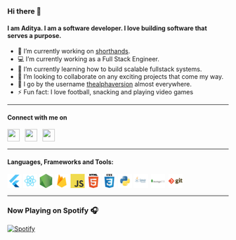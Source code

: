 ### Hi there 👋

#### I am Aditya. I am a software developer. I love building software that serves a purpose.

- 🔭 I’m currently working on [shorthands](https://github.com/thealphaversion/shorthands).
- :computer: I’m currently working as a Full Stack Engineer.
- 🌱 I’m currently learning how to build scalable fullstack systems.
- 👯 I’m looking to collaborate on any exciting projects that come my way.
- :busts_in_silhouette: I go by the username [thealphaversion](https://adityachakraborti.com/) almost everywhere.
- ⚡ Fun fact: I love football, snacking and playing video games

---

#### Connect with me on
[<img height="28" width="28" src="https://cdn.jsdelivr.net/npm/simple-icons@v3/icons/linkedin.svg" />](https://www.linkedin.com/in/aditya-chakraborti/)&nbsp;&nbsp;
[<img height="28" width="28" src="https://i.imgur.com/yov3Q17.jpg" />](https://adityac.tech/)&nbsp;&nbsp;
[<img height="28" width="28" src="https://cdn.jsdelivr.net/npm/simple-icons@v3/icons/gmail.svg" />](mailto:adityachakraborti14@gmail.com)

---

#### Languages, Frameworks and Tools:

<img height="32" width="32" src="https://raw.githubusercontent.com/github/explore/80688e429a7d4ef2fca1e82350fe8e3517d3494d/topics/flutter/flutter.png"/>&nbsp;<img height="32" width="32" src="https://raw.githubusercontent.com/github/explore/80688e429a7d4ef2fca1e82350fe8e3517d3494d/topics/react/react.png"/>&nbsp;<img height="32" width="32" src="https://raw.githubusercontent.com/github/explore/80688e429a7d4ef2fca1e82350fe8e3517d3494d/topics/nodejs/nodejs.png"/>&nbsp;<img height="32" width="32" src="https://raw.githubusercontent.com/github/explore/80688e429a7d4ef2fca1e82350fe8e3517d3494d/topics/firebase/firebase.png"/>&nbsp;<img height="32" width="32" src="https://raw.githubusercontent.com/github/explore/80688e429a7d4ef2fca1e82350fe8e3517d3494d/topics/javascript/javascript.png"/>&nbsp;<img height="32" width="32" src="https://raw.githubusercontent.com/github/explore/80688e429a7d4ef2fca1e82350fe8e3517d3494d/topics/html/html.png"/>&nbsp;<img height="32" width="32" src="https://raw.githubusercontent.com/github/explore/80688e429a7d4ef2fca1e82350fe8e3517d3494d/topics/css/css.png"/>&nbsp;<img height="32" width="32" src="https://raw.githubusercontent.com/github/explore/80688e429a7d4ef2fca1e82350fe8e3517d3494d/topics/python/python.png"/>&nbsp;<img height="32" width="32" src="https://raw.githubusercontent.com/github/explore/80688e429a7d4ef2fca1e82350fe8e3517d3494d/topics/java/java.png"/>&nbsp;
<img height="32" width="32" src="https://raw.githubusercontent.com/github/explore/80688e429a7d4ef2fca1e82350fe8e3517d3494d/topics/mongodb/mongodb.png"/>&nbsp;
<img height="32" width="32" src="https://raw.githubusercontent.com/github/explore/80688e429a7d4ef2fca1e82350fe8e3517d3494d/topics/git/git.png"/>

---

### Now Playing on Spotify 🎧
[![Spotify](https://readme-spotify-two.vercel.app/api/spotify)](https://open.spotify.com/user/thealphaversion)
